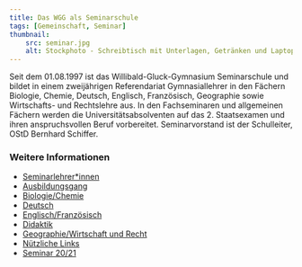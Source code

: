 ```yaml
---
title: Das WGG als Seminarschule 
tags: [Gemeinschaft, Seminar]
thumbnail: 
    src: seminar.jpg
    alt: Stockphoto - Schreibtisch mit Unterlagen, Getränken und Laptop
---
```


Seit dem 01.08.1997 ist das Willibald-Gluck-Gymnasium Seminarschule und bildet in einem zweijährigen Referendariat Gymnasiallehrer in den Fächern Biologie, Chemie, Deutsch, Englisch, Französisch, Geographie sowie Wirtschafts- und Rechtslehre aus. In den Fachseminaren und allgemeinen Fächern werden die Universitätsabsolventen auf das 2. Staatsexamen und ihren anspruchsvollen Beruf vorbereitet. Seminarvorstand ist der Schulleiter, OStD Bernhard Schiffer.

### Weitere Informationen

- <a href = "/gemeinschaft/seminar_allgemeines">Seminarlehrer*innen</a>
- <a href = "/gemeinschaft/seminar_ausbildungsgang"> Ausbildungsgang</a>
- <a href = "/gemeinschaft/seminar_biologie_chemie">Biologie/Chemie </a>
- <a href = "/gemeinschaft/seminar_deutsch">Deutsch </a>
- <a href = "/gemeinschaft/seminar_englisch_franzoesisch/">Englisch/Französisch</a>
- <a href = "/gemeinschaft/seminar_didaktik">Didaktik</a>
- <a href = "/gemeinschaft/seminar_geopgrahie_wirtschaft">Geographie/Wirtschaft und Recht</a>
- <a href = "/gemeinschaft/seminar_links">Nützliche Links</a>
- <a href = "/gemeinschaft/seminar_20_22">Seminar 20/21 </a>